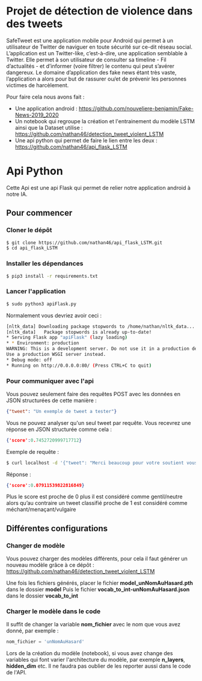 
# Projet de détection de violence dans des tweets

SafeTweet est une application mobile pour Android qui permet à un utilisateur de Twitter de naviguer en toute sécurité sur ce-dit réseau social. L’application est un Twitter-like, c’est-à-dire, une application semblable à Twitter. Elle permet à son utilisateur de consulter sa timeline - Fil d’actualités - et d’informer (voire filtrer) le contenu qui peut s’avérer dangereux. Le domaine d’application des fake news étant très vaste, l’application a alors pour but de rassurer ou/et de prévenir les personnes victimes de harcèlement.

Pour faire cela nous avons fait :
 - Une application android : https://github.com/nouveliere-benjamin/Fake-News-2019_2020
 - Un notebook qui regroupe la création et l'entrainement du modèle LSTM ainsi que la Dataset utilise : https://github.com/nathan46/detection_tweet_violent_LSTM
 - Une api python qui permet de faire le lien entre les deux : https://github.com/nathan46/api_flask_LSTM

# Api Python
Cette Api est une api Flask qui permet de relier notre application android à notre IA.

## Pour commencer

### Cloner le dépôt
```bash
$ git clone https://github.com/nathan46/api_flask_LSTM.git
$ cd api_flask_LSTM
```
### Installer les dépendances
```bash
$ pip3 install -r requirements.txt
```

### Lancer l'application
```bash
$ sudo python3 apiFlask.py
```
Normalement vous devriez avoir ceci :
```bash
[nltk_data] Downloading package stopwords to /home/nathan/nltk_data...
[nltk_data]   Package stopwords is already up-to-date!
* Serving Flask app "apiFlask" (lazy loading)
* * Environment: production
WARNING: This is a development server. Do not use it in a production deployment.
Use a production WSGI server instead.
* Debug mode: off
* Running on http://0.0.0.0:80/ (Press CTRL+C to quit)
```

### Pour communiquer avec l'api

Vous pouvez seulement faire des requêtes POST avec les données en JSON structurées de cette manière :
```json
{"tweet": "Un exemple de tweet a tester"}
```
Vous ne pouvez analyser qu'un seul tweet par requête.
Vous recevrez une réponse en JSON structurée comme cela :
```json
{'score':0.7452720999717712}
```
Exemple de requête :
```bash
$ curl localhost -d '{"tweet": "Merci beaucoup pour votre soutient vous etes tres gentil"}' -H 'Content-Type: application/json'
```
Réponse :
```json
{'score':0.07911539822816849}
```

Plus le score est proche de 0 plus il est considéré comme gentil/neutre alors qu’au contraire un tweet classifié proche de 1 est considéré comme méchant/menaçant/vulgaire

## Différentes configurations

### Changer de modèle
Vous pouvez charger des modèles différents, pour cela il faut générer un nouveau modèle grâce à ce dépôt :
https://github.com/nathan46/detection_tweet_violent_LSTM

Une fois les fichiers générés, placer le fichier **model_unNomAuHasard.pth** dans le dossier **model**
Puis le fichier **vocab_to_int-unNomAuHasard.json** dans le dossier **vocab_to_int**

### Charger le modèle dans le code
Il suffit de changer la variable **nom_fichier** avec le nom que vous avez donné, par exemple :
```python
nom_fichier = 'unNomAuHasard'
```

Lors de la création du modèle (notebook), si vous avez change des variables qui font varier l'architecture du modèle, par exemple **n_layers**, **hidden_dim** etc.
Il ne faudra pas oublier de les reporter aussi dans le code de l'API.




